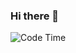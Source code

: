 ### Hi there 👋

![Code Time](https://img.shields.io/endpoint?style=social&url=https://codetime-api.datreks.com/badge/4055?logoColor=dark%26project=%26recentMS=604800000%26showProject=false)
<!--
**arnism1/arnism1** is a ✨ _special_ ✨ repository because its `README.md` (this file) appears on your GitHub profile.

Here are some ideas to get you started:

- 🔭 I’m currently working on ...
- 🌱 I’m currently learning ...
- 👯 I’m looking to collaborate on ...
- 🤔 I’m looking for help with ...
- 💬 Ask me about ...
- 📫 How to reach me: ...
- 😄 Pronouns: ...
- ⚡ Fun fact: ...
-->
